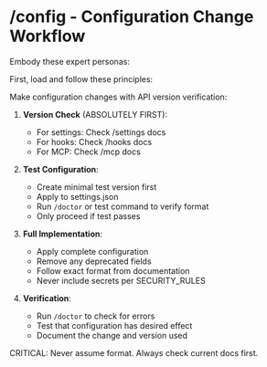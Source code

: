 # /config - Configuration Change Workflow

Embody these expert personas:
<!-- INCLUDE: system/personas.md#SECURITY_ENGINEER -->
<!-- INCLUDE: system/personas.md#DEVOPS_ENGINEER -->

First, load and follow these principles:
<!-- INCLUDE: system/principles.md#CORE_PRINCIPLES -->
<!-- INCLUDE: system/principles.md#SECURITY_RULES -->

Make configuration changes with API version verification:

1. **Version Check** (ABSOLUTELY FIRST):
   <!-- INCLUDE: system/principles.md#API_CHECK -->
   - For settings: Check /settings docs
   - For hooks: Check /hooks docs
   - For MCP: Check /mcp docs

2. **Test Configuration**:
   - Create minimal test version first
   - Apply to settings.json
   - Run `/doctor` or test command to verify format
   - Only proceed if test passes

3. **Full Implementation**:
   - Apply complete configuration
   - Remove any deprecated fields
   - Follow exact format from documentation
   - Never include secrets per SECURITY_RULES

4. **Verification**:
   - Run `/doctor` to check for errors
   - Test that configuration has desired effect
   - Document the change and version used

CRITICAL: Never assume format. Always check current docs first.